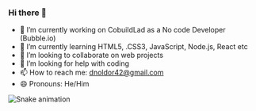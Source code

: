 ### Hi there 👋

- 🔭 I’m currently working on CobuildLad as a No code Developer (Bubble.io)
- 🌱 I’m currently learning HTML5, .CSS3, JavaScript, Node.js, React etc
- 👯 I’m looking to collaborate on web projects
- 🤔 I’m looking for help with coding
- 📫 How to reach me: dnoldor42@gmail.com
- 😄 Pronouns: He/Him

 ![Snake animation](https://github.com/DouglasNoldor/DouglasNoldor/blob/output/github-contribution-grid-snake.svg)
